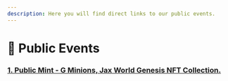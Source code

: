 ```yaml
---
description: Here you will find direct links to our public events.
---
```


# 📢 Public Events

### [1. **Public Mint - G Minions, Jax World Genesis NFT Collection.**](public-nft-mints/1.-g-minions.md) <a href="#https-discord.com-invite-dpne6fk4s4" id="https-discord.com-invite-dpne6fk4s4"></a>

####
